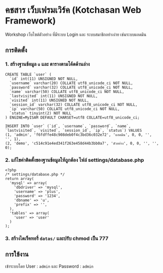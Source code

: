 # คชสาร เว็บเฟรมเวิร์ค (Kotchasan Web Framework)

Workshop เว็บไซต์ตัวอย่าง ที่มีระบบ Login และ ระบบสมาชิกอย่างง่าย เช่นระบบแอดมิน

## การติดตั้ง
### 1. สร้างฐานข้อมูล ```u``` และ ตารางตามโค้ดด้านล่าง

```
CREATE TABLE `user` (
  `id` int(11) UNSIGNED NOT NULL,
  `username` varchar(20) COLLATE utf8_unicode_ci NOT NULL,
  `password` varchar(32) COLLATE utf8_unicode_ci NOT NULL,
  `name` varchar(50) COLLATE utf8_unicode_ci NOT NULL,
  `lastvisited` int(11) UNSIGNED NOT NULL,
  `visited` int(11) UNSIGNED NOT NULL,
  `session_id` varchar(32) COLLATE utf8_unicode_ci NOT NULL,
  `ip` varchar(50) COLLATE utf8_unicode_ci NOT NULL,
  `status` tinyint(2) NOT NULL
) ENGINE=MyISAM DEFAULT CHARSET=utf8 COLLATE=utf8_unicode_ci;

INSERT INTO `user` (`id`, `username`, `password`, `name`, `lastvisited`, `visited`, `session_id`, `ip`, `status`) VALUES
(1, 'admin', 'f6fdffe48c908deb0f4c3bd36c032e72', 'แอดมิน', 0, 0, '', '', 1),
(2, 'demo', 'c514c91e4ed341f263e458d44b3bb0a7', 'ตัวอย่าง', 0, 0, '', '', 0);
```

### 2. แก้ไขค่าติดตั้งของฐานข้อมูลให้ถูกต้อง ไฟล์ settings/database.php

```
<?php
/* settings/database.php */
return array(
  'mysql' => array(
    'dbdriver' => 'mysql',
    'username' => 'plus',
    'password' => '1234',
    'dbname' => 'u',
    'prefix' => '',
  ),
  'tables' => array(
    'user' => 'user'
  )
);
```

### 3. สร้างไดเร็คทอรี่ ```datas/``` และปรับ chmod เป็น 777

## การใช้งาน
เข้าระบบโดย User : ```admin``` และ Password : ```admin```